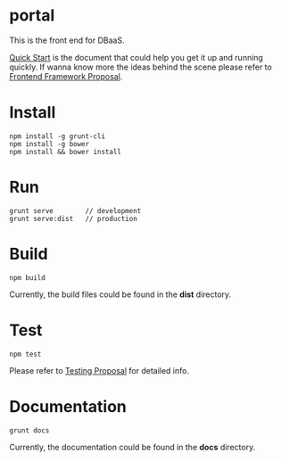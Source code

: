 portal
======
This is the front end for DBaaS. 

[Quick Start](https://github.com/starandtina/portal/issues/2) is the document that could help you get it up and running quickly. If wanna know more the ideas behind the scene please refer to [Frontend Framework Proposal](https://github.com/starandtina/portal/issues/1).

# Install

    npm install -g grunt-cli
    npm install -g bower
    npm install && bower install

# Run
    
    grunt serve        // development
    grunt serve:dist   // production

# Build

    npm build

Currently, the build files could be found in the __dist__ directory.

# Test

    npm test

Please refer to [Testing Proposal](https://github.com/starandtina/portal/issues/3) for detailed info.

# Documentation

    grunt docs

Currently, the documentation could be found in the __docs__ directory.
